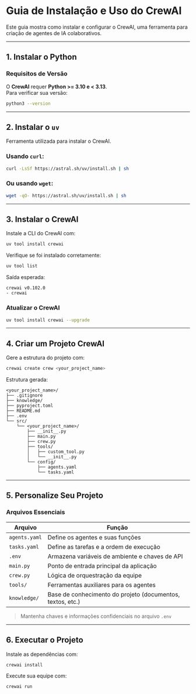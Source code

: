 # Guia de Instalação e Uso do CrewAI

Este guia mostra como instalar e configurar o CrewAI, uma ferramenta para criação de agentes de IA colaborativos.

---

## 1. Instalar o Python

### Requisitos de Versão

O **CrewAI** requer **Python >= 3.10 e < 3.13**.  
Para verificar sua versão:

```bash
python3 --version
```

---

## 2. Instalar o `uv`

Ferramenta utilizada para instalar o CrewAI.

### Usando `curl`:

```bash
curl -LsSf https://astral.sh/uv/install.sh | sh
```

### Ou usando `wget`:

```bash
wget -qO- https://astral.sh/uv/install.sh | sh
```

---

## 3. Instalar o CrewAI

Instale a CLI do CrewAI com:

```bash
uv tool install crewai
```

Verifique se foi instalado corretamente:

```bash
uv tool list
```

Saída esperada:

```text
crewai v0.102.0
- crewai
```

### Atualizar o CrewAI

```bash
uv tool install crewai --upgrade
```

---

## 4. Criar um Projeto CrewAI

Gere a estrutura do projeto com:

```bash
crewai create crew <your_project_name>
```

Estrutura gerada:

```
<your_project_name>/
├── .gitignore
├── knowledge/
├── pyproject.toml
├── README.md
├── .env
└── src/
    └── <your_project_name>/
        ├── __init__.py
        ├── main.py
        ├── crew.py
        ├── tools/
        │   ├── custom_tool.py
        │   └── __init__.py
        └── config/
            ├── agents.yaml
            └── tasks.yaml
```

---

## 5. Personalize Seu Projeto

### Arquivos Essenciais

| Arquivo       | Função                                                     |
| ------------- | ---------------------------------------------------------- |
| `agents.yaml` | Define os agentes e suas funções                           |
| `tasks.yaml`  | Define as tarefas e a ordem de execução                    |
| `.env`        | Armazena variáveis de ambiente e chaves de API             |
| `main.py`     | Ponto de entrada principal da aplicação                    |
| `crew.py`     | Lógica de orquestração da equipe                           |
| `tools/`      | Ferramentas auxiliares para os agentes                     |
| `knowledge/`  | Base de conhecimento do projeto (documentos, textos, etc.) |

> Mantenha chaves e informações confidenciais no arquivo `.env`

---

## 6. Executar o Projeto

Instale as dependências com:

```bash
crewai install
```

Execute sua equipe com:

```bash
crewai run
```

```


```
